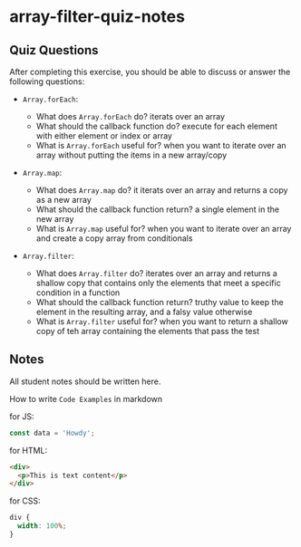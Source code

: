 # array-filter-quiz-notes

## Quiz Questions

After completing this exercise, you should be able to discuss or answer the following questions:

- `Array.forEach`:

  - What does `Array.forEach` do?
    iterats over an array
  - What should the callback function do?
    execute for each element with either element or index or array
  - What is `Array.forEach` useful for?
    when you want to iterate over an array without putting the items in a new array/copy

- `Array.map`:

  - What does `Array.map` do?
    it iterats over an array and returns a copy as a new array
  - What should the callback function return?
    a single element in the new array
  - What is `Array.map` useful for?
    when you want to iterate over an array and create a copy array from conditionals

- `Array.filter`:
  - What does `Array.filter` do?
    iterates over an array and returns a shallow copy that contains only the elements that meet a specific condition in a function
  - What should the callback function return?
    truthy value to keep the element in the resulting array, and a falsy value otherwise
  - What is `Array.filter` useful for?
    when you want to return a shallow copy of teh array containing the elements that pass the test

## Notes

All student notes should be written here.

How to write `Code Examples` in markdown

for JS:

```javascript
const data = 'Howdy';
```

for HTML:

```html
<div>
  <p>This is text content</p>
</div>
```

for CSS:

```css
div {
  width: 100%;
}
```
